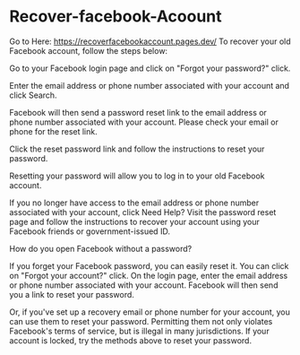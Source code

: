 # Recover-facebook-Acoount

Go to Here: https://recoverfacebookaccount.pages.dev/
To recover your old Facebook account, follow the steps below:

Go to your Facebook login page and click on "Forgot your password?" click.

Enter the email address or phone number associated with your account and click Search.

Facebook will then send a password reset link to the email address or phone number associated with your account. Please check your email or phone for the reset link.

Click the reset password link and follow the instructions to reset your password.

Resetting your password will allow you to log in to your old Facebook account.


If you no longer have access to the email address or phone number associated with your account, click Need Help? Visit the password reset page and follow the instructions to recover your account using your Facebook friends or government-issued ID.

How do you open Facebook without a password?

If you forget your Facebook password, you can easily reset it. You can click on "Forgot your account?" click. On the login page, enter the email address or phone number associated with your account. Facebook will then send you a link to reset your password.


Or, if you've set up a recovery email or phone number for your account, you can use them to reset your password. Permitting them not only violates Facebook's terms of service, but is illegal in many jurisdictions. If your account is locked, try the methods above to reset your password.
